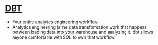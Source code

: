 # [DBT](https://www.getdbt.com/) 

* Your entire analytics engineering workflow
* Analytics engineering is the data transformation work that happens between loading data into your warehouse and analyzing it. dbt allows anyone comfortable with SQL to own that workflow.
